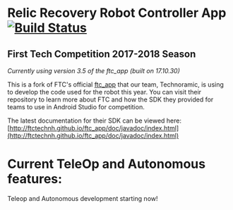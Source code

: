 # Relic Recovery Robot Controller App [![Build Status](https://travis-ci.org/MICDSRobotics/RelicRecovery.svg?branch=master)](https://travis-ci.org/MICDSRobotics/RelicRecovery)
## First Tech Competition 2017-2018 Season

*Currently using version 3.5 of the ftc_app (built on 17.10.30)*

This is a fork of FTC's official [ftc_app](https://github.com/ftctechnh/ftc_app) that our team, Technoramic, is using to develop
the code used for the robot this year. You can visit their repository to learn more about FTC and how the SDK they provided
for teams to use in Android Studio for competition.

The latest documentation for their SDK can be viewed here: [http://ftctechnh.github.io/ftc_app/doc/javadoc/index.html](http://ftctechnh.github.io/ftc_app/doc/javadoc/index.html)

# Current TeleOp and Autonomous features:

Teleop and Autonomous development starting now!

